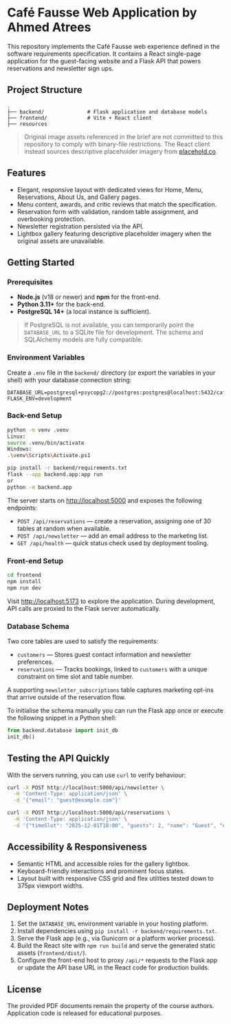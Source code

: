 # Café Fausse Web Application by Ahmed Atrees

This repository implements the Café Fausse web experience defined in the software requirements specification. It contains a React single-page application for the guest-facing website and a Flask API that powers reservations and newsletter sign ups.

## Project Structure

```
.
├── backend/              # Flask application and database models
├── frontend/             # Vite + React client
├── resources
```

> Original image assets referenced in the brief are not committed to this repository to comply with binary-file restrictions. The
> React client instead sources descriptive placeholder imagery from [placehold.co](https://placehold.co/).

## Features

- Elegant, responsive layout with dedicated views for Home, Menu, Reservations, About Us, and Gallery pages.
- Menu content, awards, and critic reviews that match the specification.
- Reservation form with validation, random table assignment, and overbooking protection.
- Newsletter registration persisted via the API.
- Lightbox gallery featuring descriptive placeholder imagery when the original assets are unavailable.

## Getting Started

### Prerequisites

- **Node.js** (v18 or newer) and **npm** for the front-end.
- **Python 3.11+** for the back-end.
- **PostgreSQL 14+** (a local instance is sufficient).

> If PostgreSQL is not available, you can temporarily point the `DATABASE_URL` to a SQLite file for development. The schema and SQLAlchemy models are fully compatible.

### Environment Variables

Create a `.env` file in the `backend/` directory (or export the variables in your shell) with your database connection string:

```
DATABASE_URL=postgresql+psycopg2://postgres:postgres@localhost:5432/cafe_fausse
FLASK_ENV=development
```

### Back-end Setup

```bash
python -m venv .venv
Linux:
source .venv/bin/activate
Windows:
.\venv\Scripts\Activate.ps1

pip install -r backend/requirements.txt
flask --app backend.app:app run
or 
python -m backend.app
```

The server starts on [http://localhost:5000](http://localhost:5000) and exposes the following endpoints:

- `POST /api/reservations` — create a reservation, assigning one of 30 tables at random when available.
- `POST /api/newsletter` — add an email address to the marketing list.
- `GET /api/health` — quick status check used by deployment tooling.

### Front-end Setup

```bash
cd frontend
npm install
npm run dev
```

Visit [http://localhost:5173](http://localhost:5173) to explore the application. During development, API calls are proxied to the Flask server automatically.

### Database Schema

Two core tables are used to satisfy the requirements:

- `customers` — Stores guest contact information and newsletter preferences.
- `reservations` — Tracks bookings, linked to `customers` with a unique constraint on time slot and table number.

A supporting `newsletter_subscriptions` table captures marketing opt-ins that arrive outside of the reservation flow.

To initialise the schema manually you can run the Flask app once or execute the following snippet in a Python shell:

```python
from backend.database import init_db
init_db()
```

## Testing the API Quickly

With the servers running, you can use `curl` to verify behaviour:

```bash
curl -X POST http://localhost:5000/api/newsletter \
  -H 'Content-Type: application/json' \
  -d '{"email": "guest@example.com"}'

curl -X POST http://localhost:5000/api/reservations \
  -H 'Content-Type: application/json' \
  -d '{"timeSlot": "2025-12-01T18:00", "guests": 2, "name": "Guest", "email": "guest@example.com"}'
```

## Accessibility & Responsiveness

- Semantic HTML and accessible roles for the gallery lightbox.
- Keyboard-friendly interactions and prominent focus states.
- Layout built with responsive CSS grid and flex utilities tested down to 375px viewport widths.

## Deployment Notes

1. Set the `DATABASE_URL` environment variable in your hosting platform.
2. Install dependencies using `pip install -r backend/requirements.txt`.
3. Serve the Flask app (e.g., via Gunicorn or a platform worker process).
4. Build the React site with `npm run build` and serve the generated static assets (`frontend/dist/`).
5. Configure the front-end host to proxy `/api/*` requests to the Flask app or update the API base URL in the React code for production builds.

## License

The provided PDF documents remain the property of the course authors. Application code is released for educational purposes.
